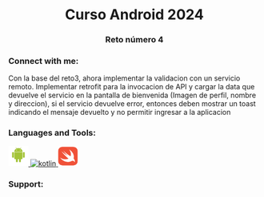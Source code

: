 <h1 align="center"> Curso Android 2024</h1>
<h3 align="center">Reto número 4</h3>


<h3 align="left">Connect with me:</h3>
<p align="left">Con la base del reto3, ahora implementar la validacion con un servicio remoto. Implementar retrofit para la invocacion de API y cargar la data que devuelve el servicio en la pantalla de bienvenida (Imagen de perfil, nombre y direccion), si el servicio devuelve error, entonces deben mostrar un toast indicando el mensaje devuelto y no permitir ingresar a la aplicacion
</p>

<h3 align="left">Languages and Tools:</h3>
<p align="left"> <a href="https://developer.android.com" target="_blank" rel="noreferrer"> <img src="https://raw.githubusercontent.com/devicons/devicon/master/icons/android/android-original-wordmark.svg" alt="android" width="40" height="40"/> </a> <a href="https://kotlinlang.org" target="_blank" rel="noreferrer"> <img src="https://www.vectorlogo.zone/logos/kotlinlang/kotlinlang-icon.svg" alt="kotlin" width="40" height="40"/> </a> <a href="https://developer.apple.com/swift/" target="_blank" rel="noreferrer"> <img src="https://raw.githubusercontent.com/devicons/devicon/master/icons/swift/swift-original.svg" alt="swift" width="40" height="40"/> </a> </p>

<h3 align="left">Support:</h3>
